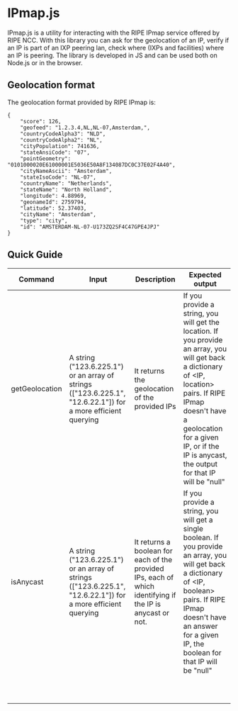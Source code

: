 # IPmap.js

IPmap.js is a utility for interacting with the RIPE IPmap service offered by RIPE NCC.
With this library you can ask for the geolocation of an IP, verify if an IP is part of an IXP peering lan, check where (IXPs and facilities) where an IP is peering. 
The library is developed in JS and can be used both on Node.js or in the browser. 

## Geolocation format

The geolocation format provided by RIPE IPmap is:

```jsson
{
    "score": 126,
    "geofeed": "1.2.3.4,NL,NL-07,Amsterdam,",
    "countryCodeAlpha3": "NLD",
    "countryCodeAlpha2": "NL",
    "cityPopulation": 741636,
    "stateAnsiCode": "07",
    "pointGeometry": "0101000020E61000001E5036E50A8F134087DC0C37E02F4A40",
    "cityNameAscii": "Amsterdam",
    "stateIsoCode": "NL-07",
    "countryName": "Netherlands",
    "stateName": "North Holland",
    "longitude": 4.88969,
    "geonameId": 2759794,
    "latitude": 52.37403,
    "cityName": "Amsterdam",
    "type": "city",
    "id": "AMSTERDAM-NL-07-U173ZQ2SF4C47GPE4JPJ"
}
```

## Quick Guide

|Command| Input | Description| Expected output| 
|---|---|---|---|
|getGeolocation| A string ("123.6.225.1") or an array of strings (["123.6.225.1", "12.6.22.1"]) for a more efficient querying| It returns the geolocation of the provided IPs| If you provide a string, you will get the location. If you provide an array, you will get back a dictionary of <IP, location> pairs. If RIPE IPmap doesn't have a geolocation for a given IP, or if the IP is anycast, the output for that IP will be "null"|
|isAnycast| A string ("123.6.225.1") or an array of strings (["123.6.225.1", "12.6.22.1"]) for a more efficient querying| It returns a boolean for each of the provided IPs, each of which identifying if the IP is anycast or not.| If you provide a string, you will get a single boolean. If you provide an array, you will get back a dictionary of <IP, boolean> pairs. If RIPE IPmap doesn't have an answer for a given IP, the boolean for that IP will be "null"|
|||||
|||||
|||||
|||||
|||||
|||||
|||||
|||||
|||||
|||||

